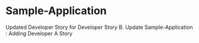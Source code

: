 
# Sample-Application
Updated Developer Story for Developer Story B.
Update Sample-Application : Adding Developer A Story

